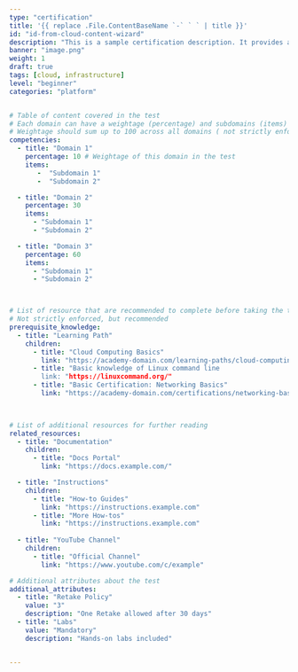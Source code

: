 ```yaml
---
type: "certification"
title: '{{ replace .File.ContentBaseName `-` ` ` | title }}'
id: "id-from-cloud-content-wizard"
description: "This is a sample certification description. It provides an overview of what the certification covers and its objectives."
banner: "image.png"
weight: 1
draft: true
tags: [cloud, infrastructure]
level: "beginner"
categories: "platform"


# Table of content covered in the test
# Each domain can have a weightage (percentage) and subdomains (items)
# Weightage should sum up to 100 across all domains ( not strictly enforced, but recommended )
competencies:
  - title: "Domain 1"
    percentage: 10 # Weightage of this domain in the test
    items: 
       -  "Subdomain 1"
       -  "Subdomain 2"

  - title: "Domain 2"
    percentage: 30
    items:
      - "Subdomain 1"
      - "Subdomain 2"

  - title: "Domain 3"
    percentage: 60
    items:
      - "Subdomain 1"
      - "Subdomain 2"



# List of resource that are recommended to complete before taking the test
# Not strictly enforced, but recommended
prerequisite_knowledge:
  - title: "Learning Path"
    children:
      - title: "Cloud Computing Basics"
        link: "https://academy-domain.com/learning-paths/cloud-computing-basics"
      - title: "Basic knowledge of Linux command line
        link: "https://linuxcommand.org/"
      - title: "Basic Certification: Networking Basics"
        link: "https://academy-domain.com/certifications/networking-basics" 
  


# List of additional resources for further reading 
related_resources:
  - title: "Documentation"
    children:
      - title: "Docs Portal"
        link: "https://docs.example.com/"

  - title: "Instructions"
    children:
      - title: "How-to Guides"
        link: "https://instructions.example.com"
      - title: "More How-tos"
        link: "https://instructions.example.com"
        
  - title: "YouTube Channel"
    children:
      - title: "Official Channel"
        link: "https://www.youtube.com/c/example"

# Additional attributes about the test
additional_attributes: 
  - title: "Retake Policy"
    value: "3"
    description: "One Retake allowed after 30 days"
  - title: "Labs"
    value: "Mandatory"
    description: "Hands-on labs included"


---
```

